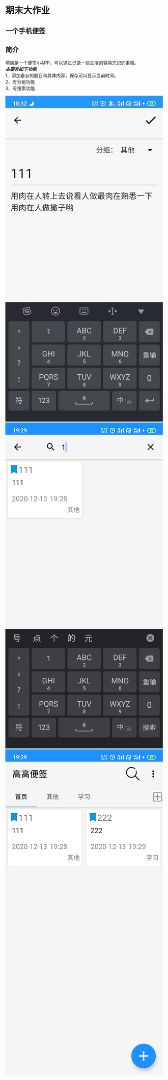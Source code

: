 # 期末大作业 
## 一个手机便签
## 简介
项目是一个便签小APP，可以通过记录一些生活的容易忘记的事情。<br>
***主要有如下功能***
<br>
1、添加备忘的题目和具体内容，保存可以显示当前时间。
<br>
2、有分组功能
<br>
3、有搜索功能

![](img/1.png)
<br>
![](img/2.png)
<br>
![](img/3.png)
